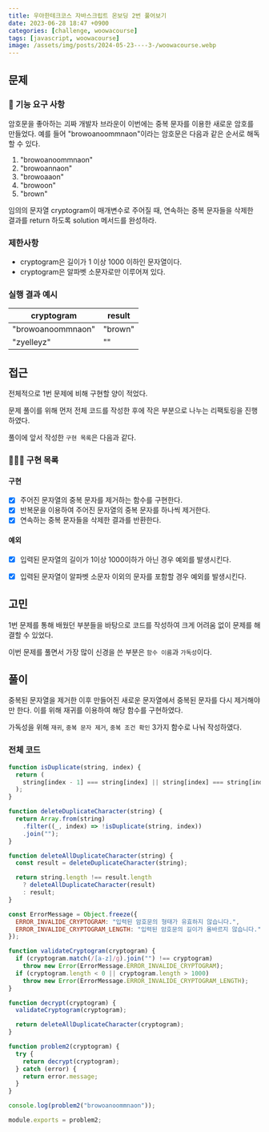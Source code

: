 ```yaml
---
title: 우아한테크코스 자바스크립트 온보딩 2번 풀어보기
date: 2023-06-28 18:47 +0900
categories: [challenge, woowacourse]
tags: [javascript, woowacourse]
image: /assets/img/posts/2024-05-23----3-/woowacourse.webp
---
```

## 문제

### 🚀 기능 요구 사항

암호문을 좋아하는 괴짜 개발자 브라운이 이번에는 중복 문자를 이용한 새로운 암호를 만들었다. 예를 들어 "browoanoommnaon"이라는 암호문은 다음과 같은 순서로 해독할 수 있다.

1. "browoanoommnaon"
2. "browoannaon"
3. "browoaaon"
4. "browoon"
5. "brown"

임의의 문자열 cryptogram이 매개변수로 주어질 때, 연속하는 중복 문자들을 삭제한 결과를 return 하도록 solution 메서드를 완성하라.

### 제한사항

- cryptogram은 길이가 1 이상 1000 이하인 문자열이다.
- cryptogram은 알파벳 소문자로만 이루어져 있다.

### 실행 결과 예시

| cryptogram        | result  |
| ----------------- | ------- |
| "browoanoommnaon" | "brown" |
| "zyelleyz"        | ""      |


## 접근

전체적으로 1번 문제에 비해 구현할 양이 적었다.

문제 풀이를 위해 먼저 전체 코드를 작성한 후에 작은 부분으로 나누는 리팩토링을 진행하였다.

풀이에 앞서 작성한 `구현 목록`은 다음과 같다.

### 🧑🏻‍💻 구현 목록

#### 구현 
- [x] 주어진 문자열의 중복 문자를 제거하는 함수를 구현한다.
- [x] 반복문을 이용하여 주어진 문자열의 중복 문자를 하나씩 제거한다.
- [x] 연속하는 중복 문자들을 삭제한 결과를 반환한다.

#### 예외
- [x] 입력된 문자열의 길이가 1이상 1000이하가 아닌 경우 예외를 발생시킨다.
- [x] 입력된 문자열이 알파벳 소문자 이외의 문자를 포함할 경우 예외를 발생시킨다.


## 고민

1번 문제를 통해 배웠던 부분들을 바탕으로 코드를 작성하여 크게 어려움 없이 문제를 해결할 수 있었다.

이번 문제를 풀면서 가장 많이 신경을 쓴 부분은 `함수 이름`과 `가독성`이다.


## 풀이
중복된 문자열을 제거한 이후 만들어진 새로운 문자열에서 중복된 문자를 다시 제거해야만 한다. 이를 위해 재귀를 이용하여 해당 함수를 구현하였다.

가독성을 위해 `재귀`, `중복 문자 제거`, `중복 조건 확인` 3가지 함수로 나눠 작성하였다. 

### 전체 코드
```javascript
function isDuplicate(string, index) {
  return (
    string[index - 1] === string[index] || string[index] === string[index + 1]
  );
}

function deleteDuplicateCharacter(string) {
  return Array.from(string)
    .filter((_, index) => !isDuplicate(string, index))
    .join("");
}

function deleteAllDuplicateCharacter(string) {
  const result = deleteDuplicateCharacter(string);

  return string.length !== result.length
    ? deleteAllDuplicateCharacter(result)
    : result;
}

const ErrorMessage = Object.freeze({
  ERROR_INVALIDE_CRYPTOGRAM: "입력된 암호문의 형태가 유효하지 않습니다.",
  ERROR_INVALIDE_CRYPTOGRAM_LENGTH: "입력된 암호문의 길이가 올바르지 않습니다.",
});

function validateCryptogram(cryptogram) {
  if (cryptogram.match(/[a-z]/g).join("") !== cryptogram)
    throw new Error(ErrorMessage.ERROR_INVALIDE_CRYPTOGRAM);
  if (cryptogram.length < 0 || cryptogram.length > 1000)
    throw new Error(ErrorMessage.ERROR_INVALIDE_CRYPTOGRAM_LENGTH);
}

function decrypt(cryptogram) {
  validateCryptogram(cryptogram);

  return deleteAllDuplicateCharacter(cryptogram);
}

function problem2(cryptogram) {
  try {
    return decrypt(cryptogram);
  } catch (error) {
    return error.message;
  }
}

console.log(problem2("browoanoommnaon"));

module.exports = problem2;
```
